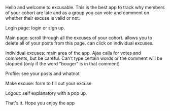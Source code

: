 Hello and welcome to excusable. This is the best app to track why members of your cohort are late and as a group you can vote and comment on whether their excuse is valid or not.

Login page: login or sign up.

Main page: scroll through all the excuses of your cohort. allows you to delete all of your posts from this page. can click on individual excuses.

Individual excuses: main area of the app. Ajax calls for votes and comments, but be careful. Can't type certain words or the comment will be stopped (only if the word "booger" is in that comment)

Profile: see your posts and whatnot

Make excuse: form to fill out your excuse

Logout: self explanatory with a pop up.

That's it. Hope you enjoy the app
